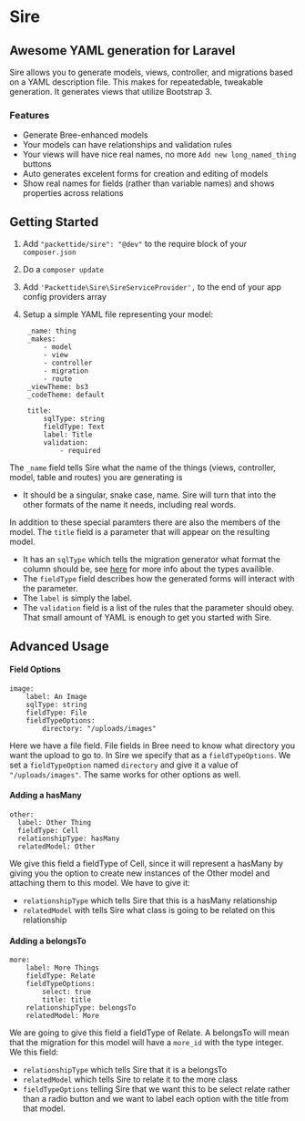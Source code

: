 Sire
====
## Awesome YAML generation for Laravel

Sire allows you to generate models, views, controller, and migrations based on a YAML description file. This makes for repeatedable, tweakable generation. It generates views that utilize Bootstrap 3.

### Features

* Generate Bree-enhanced models
* Your models can have relationships and validation rules
* Your views will have nice real names, no more `Add new long_named_thing` buttons
* Auto generates excelent forms for creation and editing of models
* Show real names for fields (rather than variable names) and shows properties across relations

## Getting Started

1. Add `"packettide/sire": "@dev"` to the require block of your `composer.json`
2. Do a `composer update`
3. Add `'Packettide\Sire\SireServiceProvider',` to the end of your app config providers array
4. Setup a simple YAML file representing your model:

		_name: thing
		_makes:
			- model
			- view
			- controller
			- migration
			- route
		_viewTheme: bs3
		_codeTheme: default

		title:
			sqlType: string
			fieldType: Text
			label: Title
			validation:
				- required

The `_name` field tells Sire what the name of the things (views, controller, model, table and routes) you are generating is

* It should be a singular, snake case, name. Sire will turn that into the other formats of the name it needs, including real words.

In addition to these special paramters there are also the members of the model. The `title` field is a parameter that will appear on the resulting model. 

* It has an `sqlType` which tells the migration generator what format the column should be, see [here](http://laravel.com/docs/schema) for more info about the types availible. 
* The `fieldType` field describes how the generated forms will interact with the parameter. 
* The `label` is simply the label. 
* The `validation` field is a list of the rules that the parameter should obey. That small amount of YAML is enough to get you started with Sire.

## Advanced Usage

#### Field Options

	image:
		label: An Image
		sqlType: string
		fieldType: File
		fieldTypeOptions:
			directory: "/uploads/images"
			
Here we have a file field. File fields in Bree need to know what directory you want the upload to go to. In Sire we specify that as a `fieldTypeOptions`. We set a `fieldTypeOption` named `directory` and give it a value of `"/uploads/images"`. The same works for other options as well.

#### Adding a hasMany
	
	other:
      label: Other Thing
      fieldType: Cell
      relationshipType: hasMany
      relatedModel: Other


We give this field a fieldType of Cell, since it will represent a hasMany by giving you the option to create new instances of the Other model and attaching them to this model. We have to give it:

* `relationshipType` which tells Sire that this is a hasMany relationship
* `relatedModel` with tells Sire what class is going to be related on this relationship

#### Adding a belongsTo

	more:
		label: More Things
		fieldType: Relate
		fieldTypeOptions:
			select: true
			title: title
		relationshipType: belongsTo
		relatedModel: More

We are going to give this field a fieldType of Relate. A belongsTo will mean that the migration for this model will have a `more_id` with the type integer. We this field:

* `relationshipType` which tells Sire that it is a belongsTo
* `relatedModel` which tells Sire to relate it to the more class
* `fieldTypeOptions` telling Sire that we want this to be select relate rather than a radio button and we want to label each option with the title from that model.

